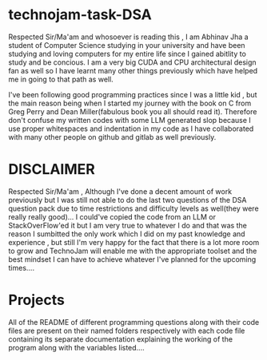 # technojam-task-DSA 
 
Respected Sir/Ma'am and whosoever is reading this , 
I am Abhinav Jha a student of Computer Science studying in your university and have been studying and loving computers for my entire life since I gained abitlity  to study and be concious. I am a very big CUDA and CPU architectural design fan as well so I have learnt many other things previously which have helped me in going to that path as well.

I've been following good programming practices since I was a little kid , but the main reason being when I started my journey with the book on C from Greg Perry and Dean Miller(fabulous book you all should read it). Therefore don't confuse my written codes with some LLM generated slop because I use proper whitespaces and indentation in my code as I have collaborated with many other people on github and gitlab as well previously.



# DISCLAIMER
Respected Sir/Ma'am ,
Although I've done a decent amount of work previously but I was still not able to do the last two questions of the DSA question pack due to time restrictions and difficulty levels as well(they were really really good)...
I could've copied the code from an LLM or StackOverFlow'ed it but I am very true to whatever I do and that was the reason I sumbitted the only work which I did on my past knowledge and experience , but still I'm very happy  for the fact that there is a lot more room to grow and TechnoJam will enable me with the appropriate toolset and the best mindset I can have to achieve whatever I've planned for the upcoming times....


# Projects
All of the README of different programming questions along with their code files are present on their named folders respectively with each code file containing its separate documentation explaining the working of the program along with the variables listed....
